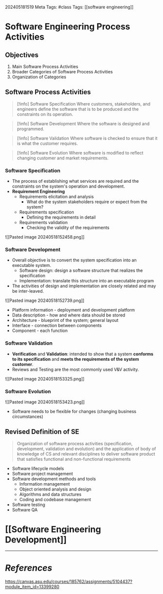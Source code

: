 202405181519
Meta Tags: #class
Tags: [[software engineering]]

# Software Engineering Process Activities

## Objectives

1. Main Software Process Activities
2. Broader Categories of Software Process Activities
3. Organization of Categories

## Software Process Activities

>[!info] Software Specification
>Where customers, stakeholders, and engineers define the software that is to be produced and the constraints on its operation.

>[!info] Software Development
>Where the software is designed and programmed.

>[!info] Software Validation
>Where software is checked to ensure that it is what the customer requires.

>[!info] Software Evolution
>Where software is modified to reflect changing customer and market requirements.

### Software Specification

- The process of establishing what services are required and the constraints on the system's operation and development.
- **Requirement Engineering**
	- Requirements elicitation and analysis
		- What do the system stakeholders require or expect from the system?
	- Requirements specification
		- Defining the requirements in detail
	- Requirements validation
		- Checking the validity of the requirements

![[Pasted image 20240518152458.png]]
### Software Development

- Overall objective is to convert the system specification into an executable system.
	- Software design: design a software structure that realizes the specification
	- Implementation: translate this structure into an executable program
- The activities of design and implementation are closely related and may be inter-leaved.

![[Pasted image 20240518152739.png]]

- Platform information - deployment and development platform
- Data description - how and where data should be stored
- Architecture - blueprint of the system; general layout
- Interface - connection between components
- Component - each function
### Software Validation

- **Verification** and **Validation**: intended to show that a system **conforms to its specification** and **meets the requirements of the system customer**. 
- Reviews and Testing are the most commonly used V&V activity.

![[Pasted image 20240518153325.png]]
### Software Evolution

![[Pasted image 20240518153423.png]]

- Software needs to be flexible for changes (changing business circumstances)

## Revised Definition of SE

>Organization of software process activities (specification, development, validation and evolution) and the application of body of knowledge of CS and relevant disciplines to deliver software product that satisfies functional and non-functional requirements

- Software lifecycle models
- Software project management
- Software development methods and tools
	- Information management
	- Object oriented analysis and design
	- Algorithms and data structures
	- Coding and codebase management
- Software testing
- Software QA

# [[Software Engineering Development]]


---
# *References*
https://canvas.asu.edu/courses/185762/assignments/5104437?module_item_id=13399280